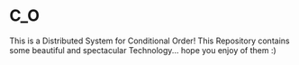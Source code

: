 # C_O
This is a Distributed System for Conditional Order! This Repository contains some beautiful and spectacular Technology... hope you enjoy of them :)
